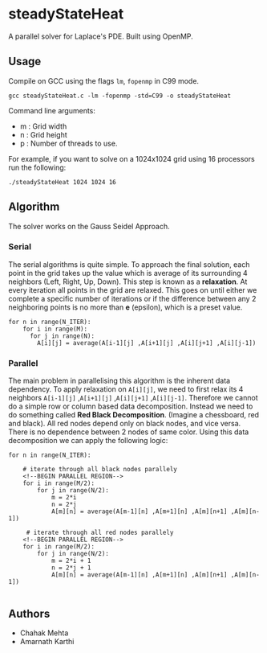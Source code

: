 # steadyStateHeat
A parallel solver for Laplace's PDE. Built using OpenMP.

## Usage
Compile on GCC using the flags `lm`, `fopenmp` in C99 mode.

```
gcc steadyStateHeat.c -lm -fopenmp -std=C99 -o steadyStateHeat
```

Command line arguments:
* m : Grid width
* n : Grid height
* p : Number of threads to use. 

For example, if you want to solve on a 1024x1024 grid using 16 processors run the following:

```
./steadyStateHeat 1024 1024 16
```

## Algorithm

The solver works on the Gauss Seidel Approach.

### Serial 

The serial algorithms is quite simple. To approach the final solution, each point in the grid takes up the value which is average of its surrounding 4 neighbors (Left, Right, Up, Down). This step is known as a **relaxation**. At every iteration all points in the grid are relaxed. This goes on until either we complete a specific number of iterations or if the difference between any 2 neighboring points is no more than **e** (epsilon), which is a preset value.


```
for n in range(N_ITER):
    for i in range(M):
      for j in range(N):
        A[i][j] = average(A[i-1][j] ,A[i+1][j] ,A[i][j+1] ,A[i][j-1])
```

### Parallel

The main problem in parallelising this algorithm is the inherent data dependency. To apply relaxation on `A[i][j]`, we need to first relax its 4 neighbors `A[i-1][j]` ,`A[i+1][j]` ,`A[i][j+1]` ,`A[i][j-1]`. Therefore we cannot do a simple row or column based data decomposition. Instead we need to do something called **Red Black Decomposition**. (Imagine a chessboard, red and black). All red nodes depend only on black nodes, and vice versa. There is no dependence between 2 nodes of same color. Using this data decomposition we can apply the following logic:


```
for n in range(N_ITER):

    # iterate through all black nodes parallely
    <!--BEGIN PARALLEL REGION-->
    for i in range(M/2):
        for j in range(N/2):
            m = 2*i
            n = 2*j
            A[m][n] = average(A[m-1][n] ,A[m+1][n] ,A[m][n+1] ,A[m][n-1])
            
     # iterate through all red nodes parallely
    <!--BEGIN PARALLEL REGION-->
    for i in range(M/2):
        for j in range(N/2):
            m = 2*i + 1
            n = 2*j + 1
            A[m][n] = average(A[m-1][n] ,A[m+1][n] ,A[m][n+1] ,A[m][n-1])
            
```

## Authors
* Chahak Mehta
* Amarnath Karthi
